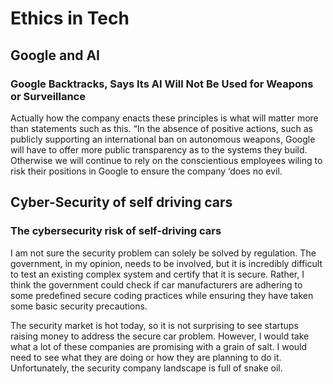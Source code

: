 # Ethics in Tech

## Google and AI

### Google Backtracks, Says Its AI Will Not Be Used for Weapons or Surveillance

Actually how the company enacts these principles is what will matter more than statements such as this. “In the absence of positive actions, such as publicly supporting an international ban on autonomous weapons, Google will have to offer more public transparency as to the systems they build. Otherwise we will continue to rely on the conscientious employees wiling to risk their positions in Google to ensure the company ‘does no evil.

## Cyber-Security of self driving cars

### The cybersecurity risk of self-driving cars

I am not sure the security problem can solely be solved by regulation. The government, in my opinion, needs to be involved, but it is incredibly difficult to test an existing complex system and certify that it is secure. Rather, I think the government could check if car manufacturers are adhering to some predefined secure coding practices while ensuring they have taken some basic security precautions.

The security market is hot today, so it is not surprising to see startups raising money to address the secure car problem. However, I would take what a lot of these companies are promising with a grain of salt. I would need to see what they are doing or how they are planning to do it. Unfortunately, the security company landscape is full of snake oil.
